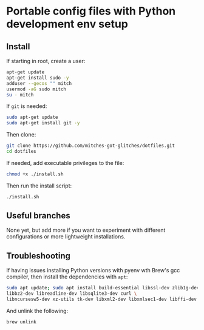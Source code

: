 # Portable config files with Python development env setup

## Install

If starting in root, create a user:

```bash
apt-get update
apt-get install sudo -y
adduser --gecos "" mitch
usermod -aG sudo mitch
su - mitch
```

If `git` is needed:

```bash
sudo apt-get update
sudo apt-get install git -y
```

Then clone:

```bash
git clone https://github.com/mitches-got-glitches/dotfiles.git
cd dotfiles
```

If needed, add executable privileges to the file:

```bash
chmod +x ./install.sh
```

Then run the install script:

```bash
./install.sh
```

## Useful branches

None yet, but add more if you want to experiment with different configurations or more lightweight
installations.


## Troubleshooting

If having issues installing Python versions with pyenv wth Brew's gcc compiler, then install the
dependencies with `apt`:

```bash
sudo apt update; sudo apt install build-essential libssl-dev zlib1g-dev \
libbz2-dev libreadline-dev libsqlite3-dev curl \
libncursesw5-dev xz-utils tk-dev libxml2-dev libxmlsec1-dev libffi-dev liblzma-dev
```

And unlink the following:

```bash
brew unlink
```
